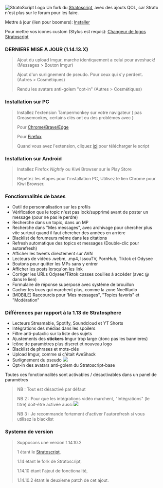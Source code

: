 ![StratoScript Logo](https://i.imgur.com/7uBxcPW.png)
Un fork du [Stratoscript](https://github.com/Stratospherent/Stratoscript), avec des ajouts QOL, car Strato n'est plus sur le forum pour les faire.

Mettre à jour (lien pour boomers): [Installer](https://github.com/TabbyGarf/Stratoscript/raw/main/stratoscript.user.js)

Pour mettre vos icones custom (Stylus est requis): [Changeur de logos Stratoscript](https://userstyles.world/style/14231/changeur-de-logos-stratoscript)



### DERNIERE MISE A JOUR (1.14.13.X)
> Ajout du upload Imgur, marche identiquement a celui pour aveshack! (Messages > Bouton Imgur)
> 
> Ajout d'un surlignement de pseudo. Pour ceux qui s'y perdent. (Autres > Cosmétiques)
> 
> Rendu les avatars anti-golem "opt-in" (Autres > Cosmétiques)</spoiler>

### Installation sur PC
> Installez l'extension Tampermonkey sur votre navigateur
> ( pas Greasemonkey, certains clés ont eu des problèmes avec )
> 
> Pour [Chrome/Brave/Edge](https://chrome.google.com/webstore/detail/tampermonkey/dhdgffkkebhmkfjojejmpbldmpobfkfo?hl=fr)
> 
> Pour [Firefox](https://addons.mozilla.org/fr/firefox/addon/tampermonkey/)
> 
> Quand vous avez l'extension, cliquez [ici](https://github.com/TabbyGarf/Stratoscript/raw/main/stratoscript.user.js) pour télécharger le script

### Installation sur Android
> Installez Firefox *Nightly* ou Kiwi Browser sur le Play Store
> 
> Répétez les étapes pour l'installation PC, Utilisez le lien Chrome pour Kiwi Browser.

### Fonctionnalités de bases
- Outil de personnalisation sur les profils
- Vérification que le topic n'est pas lock/supprimé avant de poster un message (pour ne pas le perdre)
- Recherche dans un topic, dans un MP
- Recherche dans "Mes messages", avec archivage pour chercher plus vite surtout quand il faut chercher des années en arrière
- Blacklist de forumeurs même dans les citations
- Refresh automatique des topics et messages (Double-clic pour autorefresh)
- Afficher les tweets directement sur AVN
- Lecteurs de vidéos .webm, .mp4, IssouTV, PornHub, Tiktok et Odysee
- Boutons pour quitter les MPs sans y entrer
- Afficher les posts lorsqu'on les link
- Corriger les URLs Odysee/Tiktok casses couilles à accéder (avec @ dans le lien)
- Formulaire de réponse superposé avec système de brouillon
- Cacher les trucs qui marchent plus, comme la zone NoelRadio
- [MOBILE] Raccourcis pour 'Mes messages", "Topics favoris" et "Modération"

### Différences par rapport à la 1.13 de Stratosphere
- Lecteurs Streamable, Spotify, Soundcloud et YT Shorts
- Intégrations des médias dans les spoilers
- Filtre anti-putaclic sur la liste des sujets
- Ajustements des __stickers__ Imgur trop large (donc pas les bannieres)
- Icône de paramètres plus discret et nouveau logo
- Blacklist de phrases et mots-clés
- Upload Imgur, comme si c'était AveShack
- Surlignement du pseudo ![](https://i.imgur.com/xuqw1Qb.png)
- Opt-in des avatars anti-golem du Stratoscript-base

Toutes ces fonctionnalités sont activables / désactivables dans un panel de paramètres
>NB : Tout est désactivé par défaut
>
>NB 2 : Pour que les intégrations vidéo marchent, "Intégrations" (le titre) doit-être activée aussi
> ![](https://i.imgur.com/xikbS77.png)
>
>NB 3 : Je recommande fortement d'activer l'autorefresh si vous utilisez la blacklist

### Systeme de version
> Supposons une version 1.14.10.2
>
> 1 étant le [Stratoscript](https://github.com/Stratospherent/Stratoscript),
> 
> 1.14 étant le fork de Stratoscript,
>
> 1.14.10 étant l'ajout de fonctionalité,
>
> 1.14.10.2 étant le deuxieme patch de cet ajout.
